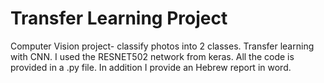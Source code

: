 # Transfer Learning Project
Computer Vision project- classify photos into 2 classes. Transfer learning with CNN.
I used the RESNET502 network from keras.
All the code is provided in a .py file. In addition I provide an Hebrew report in word.
